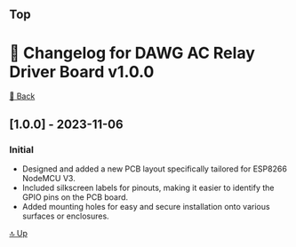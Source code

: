 ## Top
# 🎉 Changelog for DAWG AC Relay Driver Board v1.0.0

[🏡 Back](/)

## [1.0.0] - 2023-11-06

### Initial

- Designed and added a new PCB layout specifically tailored for ESP8266 NodeMCU V3.
- Included silkscreen labels for pinouts, making it easier to identify the GPIO pins on the PCB board.
- Added mounting holes for easy and secure installation onto various surfaces or enclosures.
  
[🔝 Up](#top)

<!--
### Added

- Designed and added a new PCB layout specifically tailored for ESP8266 NodeMCU V3.
- Included silkscreen labels for pinouts, making it easier to identify the GPIO pins on the PCB board.
- Added mounting holes for easy and secure installation onto various surfaces or enclosures.

### Changed

- Modified the board dimensions to ensure compatibility with a wider range of cases and housings.
- Improved the copper traces for better conductivity and stability.
- Updated the board layout to avoid interference with components near the edges of the board.

### Fixed

- Corrected the alignment issue with the USB port, ensuring a proper fit without any potential obstruction.

### Removed

- Eliminated redundant vias and optimized the routing for a cleaner and more efficient PCB design.


## [0.2.0] - 2023-08-15

### Added

- Integrated ESD protection components for better resilience against electrostatic discharge.

### Changed

- Adjusted the silk layer to include more comprehensive board identification markings.

### Fixed

- Resolved an issue with the pin labeling that caused confusion during assembly.

## [0.1.0] - 2023-06-20

### Added

- Initial design and layout of the PCB for ESP8266 NodeMCU mounting.
- Defined the basic structure, incorporating the main components and connectors.

### Changed

- Modified the initial PCB layout based on feedback from the first prototype test.

### Fixed

- Corrected errors in the initial pin assignment that affected functionality.


-->
